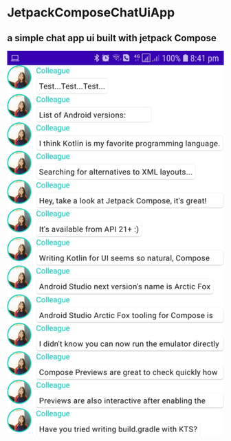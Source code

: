# JetpackComposeChatUiApp

## a simple chat app ui built with jetpack Compose
![A Flutter Resources App using Futter ](https://github.com/JaveedIshaq/JetpackComposeChatUiApp/blob/master/screenshot.jpeg?raw=true)
